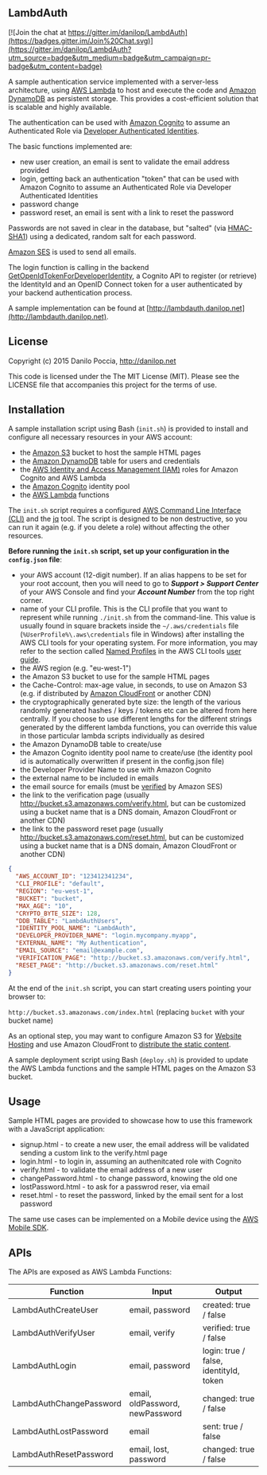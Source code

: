 ## LambdAuth

[![Join the chat at https://gitter.im/danilop/LambdAuth](https://badges.gitter.im/Join%20Chat.svg)](https://gitter.im/danilop/LambdAuth?utm_source=badge&utm_medium=badge&utm_campaign=pr-badge&utm_content=badge)

A sample authentication service implemented with a server-less architecture, using [AWS Lambda](http://aws.amazon.com/lambda/) to host and execute the code and [Amazon DynamoDB](http://aws.amazon.com/dynamodb/) as persistent storage. This provides a cost-efficient solution that is scalable and highly available.

The authentication can be used with [Amazon Cognito](http://aws.amazon.com/cognito/) to assume an Authenticated Role via [Developer Authenticated Identities](http://docs.aws.amazon.com/cognito/devguide/identity/developer-authenticated-identities/).

The basic functions implemented are:
- new user creation, an email is sent to validate the email address provided
- login, getting back an authentication "token" that can be used with Amazon Cognito to assume an Authenticated Role via Developer Authenticated Identities
- password change
- password reset, an email is sent with a link to reset the password

Passwords are not saved in clear in the database, but "salted" (via [HMAC-SHA1](http://en.wikipedia.org/wiki/Hash-based_message_authentication_code)) using a dedicated, random salt for each password.

[Amazon SES](http://aws.amazon.com/ses/) is used to send all emails. 

The login function is calling in the backend [GetOpenIdTokenForDeveloperIdentity](http://docs.aws.amazon.com/cognitoidentity/latest/APIReference/API_GetOpenIdTokenForDeveloperIdentity.html), a Cognito API to register (or retrieve) the IdentityId and an OpenID Connect token for a user authenticated by your backend authentication process.

A sample implementation can be found at [http://lambdauth.danilop.net](http://lambdauth.danilop.net).

## License

Copyright (c) 2015 Danilo Poccia, http://danilop.net

This code is licensed under the The MIT License (MIT). Please see the LICENSE file that accompanies this project for the terms of use.

## Installation

A sample installation script using Bash (`init.sh`) is provided to install and configure all necessary resources in your AWS account:

- the [Amazon S3](http://aws.amazon.com/s3/) bucket to host the sample HTML pages
- the [Amazon DynamoDB](http://aws.amazon.com/dynamodb/) table for users and credentials
- the [AWS Identity and Access Management (IAM)](http://aws.amazon.com/iam/) roles for Amazon Cognito and AWS Lambda
- the [Amazon Cognito](http://aws.amazon.com/cognito/) identity pool
- the [AWS Lambda](http://aws.amazon.com/lambda/) functions

The `init.sh` script requires a configured [AWS Command Line Interface (CLI)](http://aws.amazon.com/cli/) and the [jq](http://stedolan.github.io/jq/) tool. The script is designed to be non destructive, so you can run it again (e.g. if you delete a role) without affecting the other resources.

**Before running the `init.sh` script, set up your configuration in the `config.json` file**:

- your AWS account (12-digit number). If an alias happens to be set for your root account, then you will need to go to ***Support > Support Center*** of your AWS Console and find your ***Account Number*** from the top right corner.
- name of your CLI profile. This is the CLI profile that you want to represent while running `./init.sh` from the command-line. This value is usually found in square brackets inside the `~/.aws/credentials` file (`%UserProfile%\.aws\credentials` file in Windows) after installing the AWS CLI tools for your operating system. For more information, you may refer to the section called [Named Profiles](http://docs.aws.amazon.com/cli/latest/userguide/cli-chap-getting-started.html#cli-multiple-profiles) in the AWS CLI tools [user guide](http://docs.aws.amazon.com/cli/latest/userguide/).
- the AWS region (e.g. "eu-west-1")
- the Amazon S3 bucket to use for the sample HTML pages
- the Cache-Control: max-age value, in seconds, to use on Amazon S3 (e.g. if distributed by [Amazon CloudFront](http://aws.amazon.com/cloudfront/) or another CDN)
- the cryptographically generated byte size: the length of the various randomly generated hashes / keys / tokens etc can be altered from here centrally. If you choose to use different lengths for the different strings generated by the different lambda functions, you can override this value in those particular lambda scripts individually as desired
- the Amazon DynamoDB table to create/use
- the Amazon Cognito identity pool name to create/use (the identity pool id is automatically overwritten if present in the config.json file)
- the Developer Provider Name to use with Amazon Cognito
- the external name to be included in emails
- the email source for emails (must be [verified](http://docs.aws.amazon.com/ses/latest/DeveloperGuide/verify-email-addresses.html) by Amazon SES)
- the link to the verification page (usually http://bucket.s3.amazonaws.com/verify.html, but can be customized using a bucket name that is a DNS domain, Amazon CloudFront or another CDN)
- the link to the password reset page (usually http://bucket.s3.amazonaws.com/reset.html, but can be customized using a bucket name that is a DNS domain, Amazon CloudFront or another CDN)

```json
{
  "AWS_ACCOUNT_ID": "123412341234",
  "CLI_PROFILE": "default",
  "REGION": "eu-west-1",
  "BUCKET": "bucket",
  "MAX_AGE": "10",
  "CRYPTO_BYTE_SIZE": 128,
  "DDB_TABLE": "LambdAuthUsers",
  "IDENTITY_POOL_NAME": "LambdAuth",
  "DEVELOPER_PROVIDER_NAME": "login.mycompany.myapp",
  "EXTERNAL_NAME": "My Authentication",
  "EMAIL_SOURCE": "email@example.com",
  "VERIFICATION_PAGE": "http://bucket.s3.amazonaws.com/verify.html",
  "RESET_PAGE": "http://bucket.s3.amazonaws.com/reset.html"
}
```

At the end of the `init.sh` script, you can start creating users pointing your browser to:

`http://bucket.s3.amazonaws.com/index.html` (replacing `bucket` with your bucket name)

As an optional step, you may want to configure Amazon S3 for [Website Hosting](http://docs.aws.amazon.com/AmazonS3/latest/dev/WebsiteHosting.html) and use Amazon CloudFront to [distribute the static content](http://docs.aws.amazon.com/AmazonCloudFront/latest/DeveloperGuide/GettingStarted.html).

A sample deployment script using Bash (`deploy.sh`) is provided to update the AWS Lambda functions and the sample HTML pages on the Amazon S3 bucket.

## Usage

Sample HTML pages are provided to showcase how to use this framework with a JavaScript application:

- signup.html - to create a new user, the email address will be validated sending a custom link to the verify.html page
- login.html - to login in, assuming an authenitcated role with Cognito
- verify.html - to validate the email address of a new user
- changePassword.html - to change password, knowing the old one
- lostPassword.html - to ask for a passwrod reser, via email
- reset.html - to reset the password, linked by the email sent for a lost password

The same use cases can be implemented on a Mobile device using the [AWS Mobile SDK](http://aws.amazon.com/mobile/sdk/).

## APIs

The APIs are exposed as AWS Lambda Functions:

| Function              | Input                         | Output                                 |
|-----------------------|-------------------------------|----------------------------------------|
|LambdAuthCreateUser    |email, password                | created: true / false                  |
|LambdAuthVerifyUser    |email, verify                  | verified: true / false                 |
|LambdAuthLogin         |email, password                | login: true / false,	identityId, token|
|LambdAuthChangePassword|email, oldPassword, newPassword | changed: true / false                 |
|LambdAuthLostPassword  |email                          | sent: true / false                     |
|LambdAuthResetPassword |email, lost, password          | changed: true / false                  |
